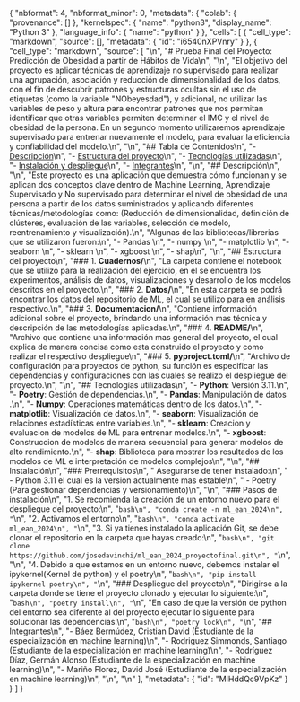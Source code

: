 {
  "nbformat": 4,
  "nbformat_minor": 0,
  "metadata": {
    "colab": {
      "provenance": []
    },
    "kernelspec": {
      "name": "python3",
      "display_name": "Python 3"
    },
    "language_info": {
      "name": "python"
    }
  },
  "cells": [
    {
      "cell_type": "markdown",
      "source": [],
      "metadata": {
        "id": "i6540nXPVnry"
      }
    },
    {
      "cell_type": "markdown",
      "source": [
        "\n",
        "# Prueba Final del Proyecto: Predicción de Obesidad a partir de Hábitos de Vida\n",
        "\n",
        "El objetivo del proyecto es aplicar técnicas de aprendizaje no supervisado para realizar una agrupación, asociación y reducción de dimensionalidad de los datos, con el fin de descubrir patrones y estructuras ocultas sin el uso de etiquetas (como la variable \"NObeyesdad\"), y adicional, no utilizar las variables de peso y altura para encontrar patrones que nos permitan identificar que otras variables permiten determinar el IMC y el nivel de obesidad de la persona. En un segundo momento utilizaremos aprendizaje supervisado para entrenar nuevamente el modelo, para evaluar la eficiencia y confiabilidad del modelo.\n",
        "\n",
        "## Tabla de Contenidos\n",
        "- [Descripción](#descripción)\n",
        "- [Estructura del proyecto](#Estructura)\n",
        "- [Tecnologías utilizadas](#tecnologías-utilizadas)\n",
        "- [Instalación y despliegue](#instalación)\n",
        "- [Integrantes](#Integrantes)\n",
        "\n",
        "## Descripción\n",
        "\n",
        "Este proyecto es una aplicación que demuestra cómo funcionan y se aplican dos conceptos clave dentro de Machine Learning, Aprendizaje Supervisado y No supervisado para determinar el nivel de obesidad de una persona a partir de los datos suministrados y aplicando diferentes técnicas/metodologías como: (Reducción de dimensionalidad, definición de clústeres, evaluación de las variables, selección de modelo, reentrenamiento y visualización).\n",
        "Algunas de las bibliotecas/librerias que se utilizaron fueron:\n",
        "- Pandas  \n",
        "- numpy  \n",
        "- matplotlib  \n",
        "- seaborn  \n",
        "- sklearn  \n",
        "- xgboost  \n",
        "- shap\n",
        "\n",
        "## Estructura del proyecto\n",
        "### 1. **Cuadernos/**\n",
        "La carpeta contiene el notebook que se utilizo para la realización del ejercicio, en el se encuentra los experimentos, análisis de datos, visualizaciones y desarrollo de los modelos descritos en el proyecto.\n",
        "### 2. **Datos/**\n",
        "En esta carpeta se podrá encontrar los datos del repositorio de ML, el cual se utilizo para en análisis respectivo.\n",
        "### 3. **Documentacion/**\n",
        "Contiene información adicional sobre el proyecto, brindando una información mas técnica y descripción de las metodologías aplicadas.\n",
        "### 4. **README/**\n",
        "Archivo que contiene una información mas general del proyecto, el cual explica de manera concisa como esta construido el proyecto y como realizar el respectivo despliegue\n",
        "### 5. **pyproject.toml/**\n",
        "Archivo de configuración para proyectos de python, su función es especificar las dependencias y configuraciones con las cuales se realizo el despliegue del proyecto.\n",
        "\n",
        "## Tecnologías utilizadas\n",
        "- **Python**: Versión 3.11.\n",
        "- **Poetry**: Gestión de dependencias.\n",
        "- **Pandas**: Manipulación de datos .\n",
        "- **Numpy**: Operaciones matemáticas dentro de los datos.\n",
        "- **matplotlib**: Visualización de datos.\n",
        "- **seaborn**: Visualización de relaciones estadísticas entre variables.\n",
        "- **sklearn**: Creacion y evaluacion de modelos de ML para entrenar modelos.\n",
        "- **xgboost**: Construccion de modelos de manera secuencial para generar modelos de alto rendimiento.\n",
        "- **shap**: Biblioteca para mostrar los resultados de los modelos de ML e interpretación de modelos complejos\n",
        "\n",
        "## Instalación\n",
        "### Prerrequisitos\n",
        " Asegurarse de tener instalado:\n",
        " - Python 3.11 el cual es la version actualmente mas estable\n",
        " - Poetry (Para gestionar dependencias y versionamiento)\n",
        "\n",
        "### Pasos de instalación\n",
        "1. Se recomienda la creación de un entorno nuevo para el despliegue del proyecto:\n",
        "```bash\n",
        "conda create -n ml_ean_2024\n",
        "```\n",
        "2. Activamos el entorno\n",
        "```bash\n",
        "conda activate ml_ean_2024\n",
        "```\n",
        "3. Si ya tienes instalado la aplicación Git, se debe clonar el repositorio en la carpeta que hayas creado:\n",
        "```bash\n",
        "git clone https://github.com/josedavinchi/ml_ean_2024_proyectofinal.git\n",
        "```\n",
        "\n",
        "4. Debido a que estamos en un entorno nuevo, debemos instalar el ipykernel(Kernel de python) y el poetry\n",
        "```bash\n",
        "pip install ipykernel poetry\n",
        "```\n",
        "### Despliegue del proyecto\n",
        "Dirigirse a la carpeta donde se tiene el proyecto clonado y ejecutar lo siguiente:\n",
        "```bash\n",
        "poetry install\n",
        "```\n",
        "En caso de que la versión de python del entorno sea diferente al del proyecto ejecutar lo siguiente para solucionar las dependencias:\n",
        "```bash\n",
        "poetry lock\n",
        "```\n",
        "## Integrantes\n",
        "- Báez Bermúdez, Cristian David (Estudiante de la especialización en machine learning)\n",
        "- Rodriguez  Simmonds, Santiago (Estudiante de la especialización en machine learning)\n",
        "- Rodríguez Díaz, Germán Alonso (Estudiante de la especialización en machine learning)\n",
        "- Mariño Florez,  David José (Estudiante de la especialización en machine learning)\n",
        "\n",
        "\n"
      ],
      "metadata": {
        "id": "MIHddQc9VpKz"
      }
    }
  ]
}